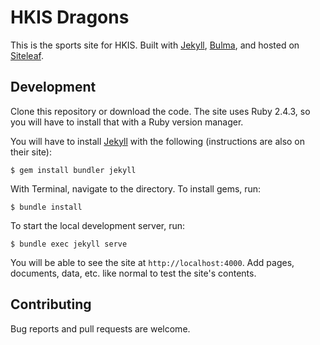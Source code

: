 # HKIS Dragons

This is the sports site for HKIS. Built with [Jekyll](https://jekyllrb.com/), [Bulma](https://bulma.io/), and hosted on [Siteleaf](https://www.siteleaf.com/).

## Development

Clone this repository or download the code. The site uses Ruby 2.4.3, so you will have to install that with a Ruby version manager.

You will have to install [Jekyll](https://jekyllrb.com/) with the following (instructions are also on their site):

    $ gem install bundler jekyll

With Terminal, navigate to the directory. To install gems, run:

    $ bundle install

To start the local development server, run:

    $ bundle exec jekyll serve

You will be able to see the site at `http://localhost:4000`. Add pages, documents, data, etc. like normal to test the site's contents.

## Contributing

Bug reports and pull requests are welcome.

